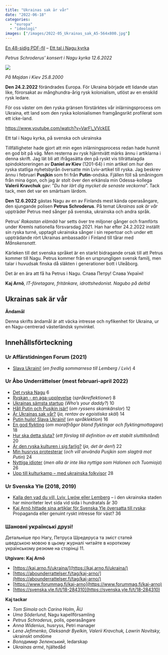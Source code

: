 ```yaml
---
title: "Ukrainas sak är vår"
date: "2022-06-18"
categories: 
  - "europa"
  - "ideologi"
images: ["/images/2022-05_Ukrainas_sak_A5-564x800.jpg"]
---
```


[En 48-sidig PDF-fil](https://kaj.arno.fi/wp-content/uploads/2022/06/2022-05_Ukrainas_sak_A5.pdf) – [Ett tal i Nagu kyrka](https://www.youtube.com/watch?v=VarF_VVckEE)

_Petrus Schroderus' konsert i Nagu kyrka 12.6.2022_

![](/images/kaj_ukraina_maidan-600x800.jpg)

_På Majdan i Kiev 25.8.2000_ 

**Den 24.2.2022** förändrades Europa. För Ukraina började ett lidande utan like, förorsakat av månghundra-årig rysk kolonialism, utlöst av en enskild rysk ledare.

För oss väster om den ryska gränsen förstärktes vår inlärningsprocess om Ukraina, ett land som den ryska kolonialismen framgångsrikt profilerat som ett icke-land. 

https://www.youtube.com/watch?v=VarF\_VVckEE

Ett tal i Nagu kyrka, på svenska och ukrainska

Tillfälligheter hade gjort att min egen inlärningsprocess redan hade hunnit en god bit på väg. Men resterna av rysk hjärntvätt märks ännu i artiklarna i denna skrift. Jag lät bli att ifrågasätta den på ryskt vis tillrättalagda spindoktoreringen av **Daniel av Kiev** (1201-64) i min artikel om hur den ryska statliga nyhetsbyrån översatte min Lviv-artikel till ryska. Jag beskrev ännu i februari **Pusjkin** som fri från **Putin**\-ondska. Fjällen föll så småningom från mina ögon, och jag är stolt över den erkänsla min Odessa-kollega **Valerii Kravchuk** gav: ”_Du har lärt dig mycket de senaste veckorna_”. Tack tack, men det var en smärtsam lärdom.

**Den 12.6.2022** gästas Nagu av en av Finlands mest kända operasångare, den sjungande polisen **Petrus Schroderus**. På temat _Ukrainas sak är vår_ uppträder Petrus med sånger på svenska, ukrainska och andra språk.

Petrus’ _Rakastan elämää_ har setts över tre miljoner gånger och framförts under Kremls nationella försvarsdag 2021. Han har efter 24.2.2022 inställt sin ryska turné, upptagit ukrainska sånger i sin repertoar och under ett uppträdande rört Ukrainas ambassadör i Finland till tårar med _Månskensnatt_. 

Kärleken till det svenska språket är en starkt bidragande orsak till att Petrus kommer till Nagu. Petrus kommer från en ursprungligen svensk familj, men talar i huvudsak finska då släkten i generationer bott i Uleåborg.

Det är en ära att få ha Petrus i Nagu. Слава Петру! Слава Україні!

**Kaj Arnö**_, IT-företagare, fritänkare, idrottshedonist. Nagubo på deltid_

## Ukrainas sak är vår

**Ändamål**

Denna skrifts ändamål är att väcka intresse och nyfikenhet för Ukraina, ur en Nagu-centrerad västerländsk synvinkel.

## Innehållsförteckning

### **Ur Affärstidningen Forum (2021)**

- [Slava Ukraini!](https://www.forummag.fi/slava-ukraini) (_en fredlig sommarresa till Lemberg / Lviv_) 4

### **Ur Åbo Underrättelser (mest februari-april 2022)**

- [Det ryska Nagu](https://abounderrattelser.fi/det-ryska-nagu/) 6
- [Ryskan - en aga-upplevelse](https://abounderrattelser.fi/ryskan-en-aga-upplevelse/) (_språkreflektioner_) 8
- [Ukrainas sämsta startup](https://abounderrattelser.fi/ukrainas-samsta-startup/) (_Who’s your daddy?_) 10
- [Håll Putin och Pusjkin isär!](https://abounderrattelser.fi/hall-putin-och-pusjkin-isar/) (_om ryssens skamkänslor_) 12
- [Är Ukrainas sak vår?](https://abounderrattelser.fi/ar-ukrainas-sak-var/) (_ja, rentav av egoistiska skäl_) 14
- [Putin huilo! Slava Ukraini!](https://abounderrattelser.fi/putin-huilo-slava-ukraini/) (_en språklektion_) 16
- [En god flykting](https://abounderrattelser.fi/en-god-flykting/) (_om moralfrågor bland flyktingar och flyktingmottagare_) 18
- [Hur ska detta sluta?](https://abounderrattelser.fi/hur-ska-detta-sluta/) (_ett förslag till definition av ett stabilt sluttillstånd_) 20
- [Är den ryska kulturen i sig farlig?](https://abounderrattelser.fi/ar-den-ryska-kulturen-i-sig-farlig/) (_ja, det är den!_) 22
- [Min husryss protesterar](https://abounderrattelser.fi/min-husryss-protesterar/) (_och vill använda Pusjkin som slagträ mot Putin_) 24
- [Nyttiga idioter](https://abounderrattelser.fi/nyttiga-idioter/) (_men alla är inte lika nyttiga som Halonen och Tuomioja_) 26
- [Upp till kulturkamp – med ukrainska folkvisor](https://abounderrattelser.fi/upp-till-kulturkamp-med-ukrainska-folkvisor/) 28

### **Ur Svenska Yle (2018, 2019)**

- [Kalla den vad du vill, Lviv, Lwów eller Lemberg](https://svenska.yle.fi/artikel/2018/04/29/kaj-arno-kalla-den-vad-du-vill-lviv-lwow-eller-lemberg-i-den-ukrainska-staden-har) – i den ukrainska staden har minoriteter levt sida vid sida i hundratals år 30
- [Kaj Arnö hittade sina artiklar för Svenska Yle översatta till ryska](https://svenska.yle.fi/artikel/2019/08/24/kaj-arno-hittade-sina-artiklar-for-svenska-yle-oversatta-till-ryska-propaganda): Propaganda eller genuint ryskt intresse för väst? 36

### **Шановні українські друзі!**

Детальніше про Нагу, Петруса Шредеруса та зміст статей  
шведською мовою в цьому журналі читайте в короткому  
українському резюме на сторінці 11.

**Utgivare: Kaj Arnö**

- [https://kaj.arno.fi/ukraina/](https://kaj.arno.fi/ukraina/)
- [https://abounderrattelser.fi/tag/kaj-arno/](https://abounderrattelser.fi/tag/kaj-arno/)
- [https://www.forummag.fi/kaj-arno](https://www.forummag.fi/kaj-arno)
- [https://svenska.yle.fi/t/18-284310](https://svenska.yle.fi/t/18-284310)

**Kaj tackar**

- _Tom Simola_ och _Carina Holm_, ÅU
- _Uma Söderlund_, Nagu kapellförsamling
- _Petrus Schroderus_, polis, operasångare
- _Anna Widenius_, husryss, Petri manager
- _Lena Jefimenko, Oleksandr Byelkin, Valerii Kravchuk, Lawrin Novitsky,_ ukrainskt omdöme
- _Володимир Зеленський_, ledarskap
- _Ukrainas armé_, hjältedåd
